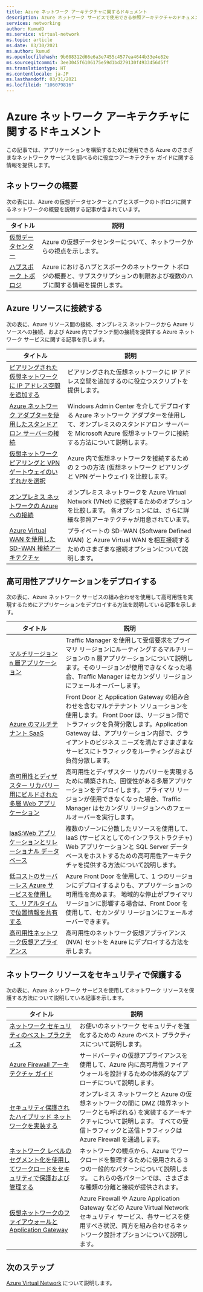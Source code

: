 ```yaml
---
title: Azure ネットワーク アーキテクチャに関するドキュメント
description: Azure ネットワーク サービスで使用できる参照アーキテクチャのドキュメントについて説明します。
services: networking
author: KumudD
ms.service: virtual-network
ms.topic: article
ms.date: 03/30/2021
ms.author: kumud
ms.openlocfilehash: 9b608312d66e6a3e7455c4577ea4644b33e4e82e
ms.sourcegitcommit: 3ee3045f6106175e59d1bd279130f4933456d5ff
ms.translationtype: HT
ms.contentlocale: ja-JP
ms.lasthandoff: 03/31/2021
ms.locfileid: "106079816"
---
```

# <a name="azure-networking-architecture-documentation"></a>Azure ネットワーク アーキテクチャに関するドキュメント

この記事では、アプリケーションを構築するために使用できる Azure のさまざまなネットワーク サービスを調べるのに役立つアーキテクチャ ガイドに関する情報を提供します。

## <a name="networking-overview"></a>ネットワークの概要

次の表には、Azure の仮想データセンターとハブとスポークのトポロジに関するネットワークの概要を説明する記事が含まれています。

|タイトル |説明  |
|---------|---------|
|[仮想データセンター](/azure/architecture/vdc/networking-virtual-datacenter)   | Azure の仮想データセンターについて、ネットワークからの視点を示します。       |
|[ハブスポーク トポロジ](/azure/architecture/reference-architectures/hybrid-networking/hub-spoke)  |Azure におけるハブとスポークのネットワーク トポロジの概要と、サブスクリプションの制限および複数のハブに関する情報を提供します。          |

## <a name="connect-to-azure-resources"></a>Azure リソースに接続する

次の表に、Azure リソース間の接続、オンプレミス ネットワークから Azure リソースへの接続、および Azure 内でブランチ間の接続を提供する Azure ネットワーク サービスに関する記事を示します。

|タイトル |説明  |
|---------|---------|
|[ピアリングされた仮想ネットワークに IP アドレス空間を追加する](/azure/architecture/networking/prefixes/add-ip-space-peered-vnet)     | ピアリングされた仮想ネットワークに IP アドレス空間を追加するのに役立つスクリプトを提供します。        |
|[Azure ネットワーク アダプターを使用したスタンドアロン サーバーの接続](/azure/architecture/hybrid/azure-network-adapter)   | Windows Admin Center を介してデプロイする Azure ネットワーク アダプターを使用して、オンプレミスのスタンドアロン サーバーを Microsoft Azure 仮想ネットワークに接続する方法について説明します。        |
|[仮想ネットワーク ピアリングと VPN ゲートウェイのいずれかを選択](/azure/architecture/reference-architectures/hybrid-networking/vnet-peering)   | Azure 内で仮想ネットワークを接続するための 2 つの方法 (仮想ネットワーク ピアリングと VPN ゲートウェイ) を比較します。        |
|[オンプレミス ネットワークの Azure への接続](/azure/architecture/reference-architectures/hybrid-networking/)  | オンプレミス ネットワークを Azure Virtual Network (VNet) に接続するためのオプションを比較します。 各オプションには、さらに詳細な参照アーキテクチャが用意されています。        |
|[Azure Virtual WAN を使用した SD-WAN 接続アーキテクチャ](../../virtual-wan/sd-wan-connectivity-architecture.md)|プライベートの SD-WAN (Software Defined WAN) と Azure Virtual WAN を相互接続するためのさまざまな接続オプションについて説明します。|

## <a name="deploy-highly-available-applications"></a>高可用性アプリケーションをデプロイする

次の表に、Azure ネットワーク サービスの組み合わせを使用して高可用性を実現するためにアプリケーションをデプロイする方法を説明している記事を示します。

|タイトル |説明  |
|---------|---------|
|[マルチリージョン n 層アプリケーション](/azure/architecture/reference-architectures/n-tier/multi-region-sql-server)  | Traffic Manager を使用して受信要求をプライマリ リージョンにルーティングするマルチリージョンの n 層アプリケーションについて説明します。そのリージョンが使用できなくなった場合、Traffic Manager はセカンダリ リージョンにフェールオーバーします。      |
| [Azure のマルチテナント SaaS](https://docs.microsoft.com/azure/architecture/example-scenario/multi-saas/multitenant-saas)       |   Front Door と Application Gateway の組み合わせを含むマルチテナント ソリューションを使用します。  Front Door は、リージョン間でトラフィックを負荷分散します。Application Gateway は、アプリケーション内部で、クライアントのビジネス ニーズを満たすさまざまなサービスにトラフィックをルーティングおよび負荷分散します。  |
| [高可用性とディザスター リカバリー用にビルドされた多層 Web アプリケーション](https://docs.microsoft.com/azure/architecture/example-scenario/infrastructure/multi-tier-app-disaster-recovery)        |      高可用性とディザスター リカバリーを実現するために構築された、回復性がある多層アプリケーションをデプロイします。 プライマリ リージョンが使用できなくなった場合、Traffic Manager はセカンダリ リージョンへのフェールオーバーを実行します。  |
|[IaaS:Web アプリケーションとリレーショナル データベース](/azure/architecture/high-availability/ref-arch-iaas-web-and-db)    |   複数のゾーンに分散したリソースを使用して、IaaS (サービスとしてのインフラストラクチャ) Web アプリケーションと SQL Server データベースをホストするための高可用性アーキテクチャを提供する方法について説明します。     |
|[低コストのサーバーレス Azure サービスを使用して、リアルタイムで位置情報を共有する](/azure/architecture/example-scenario/signalr/#azure-front-door)       |   Azure Front Door を使用して、1 つのリージョンにデプロイするよりも、アプリケーションの可用性を高めます。 地域的な停止がプライマリ リージョンに影響する場合は、Front Door を使用して、セカンダリ リージョンにフェールオーバーできます。      |
|[高可用性ネットワーク仮想アプライアンス](/azure/architecture/reference-architectures/dmz/nva-ha)     | 高可用性のネットワーク仮想アプライアンス (NVA) セットを Azure にデプロイする方法を示します。        |

## <a name="secure-your-network-resources"></a>ネットワーク リソースをセキュリティで保護する

次の表に、Azure ネットワーク サービスを使用してネットワーク リソースを保護する方法について説明している記事を示します。

|タイトル |説明  |
|---------|---------|
|[ネットワーク セキュリティのベスト プラクティス](../../security/fundamentals/network-best-practices.md) |お使いのネットワーク セキュリティを強化するための Azure のベスト プラクティスについて説明します。         |
[Azure Firewall アーキテクチャ ガイド](/azure/architecture/example-scenario/firewalls/) | サードパーティの仮想アプライアンスを使用して、Azure 内に高可用性ファイアウォールを設計するための体系的なアプローチについて説明します。        |
|[セキュリティ保護されたハイブリッド ネットワークを実装する](/azure/architecture/reference-architectures/dmz/secure-vnet-dmz)     | オンプレミス ネットワークと Azure の仮想ネットワークの間に DMZ (境界ネットワークとも呼ばれる) を実装するアーキテクチャについて説明します。 すべての受信トラフィックと送信トラフィックは Azure Firewall を通過します。        |
|[ネットワーク レベルのセグメント化を使用してワークロードをセキュリティで保護および管理する](/azure/architecture/reference-architectures/hybrid-networking/network-level-segmentation) | ネットワークの観点から、Azure でワークロードを整理するために使用される 3 つの一般的なパターンについて説明します。   これらの各パターンでは、さまざまな種類の分離と接続が提供されます。      |
|[仮想ネットワークのファイアウォールと Application Gateway](/azure/architecture/example-scenario/gateway/firewall-application-gateway) | Azure Firewall や Azure Application Gateway などの Azure Virtual Network セキュリティ サービス、各サービスを使用すべき状況、両方を組み合わせるネットワーク設計オプションについて説明します。      |

## <a name="next-steps"></a>次のステップ

[Azure Virtual Network](../../virtual-network/virtual-networks-overview.md) について説明します。
